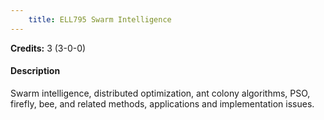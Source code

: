 ```yaml
---
    title: ELL795 Swarm Intelligence
---
```

**Credits:** 3 (3-0-0)



#### Description 
Swarm intelligence, distributed optimization, ant colony algorithms, PSO, firefly, bee, and related methods, applications and implementation issues.